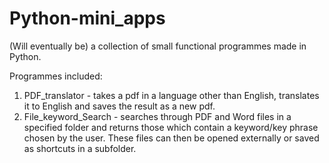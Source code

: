 # Python-mini_apps

(Will eventually be) a collection of small functional programmes made in Python.

Programmes included:
1. PDF_translator - takes a pdf in a language other than English, translates it to English and saves the result as a new pdf.
2. File_keyword_Search - searches through PDF and Word files in a specified folder and returns those which contain a keyword/key phrase chosen by the user. These files can then be opened externally or saved as shortcuts in a subfolder.
